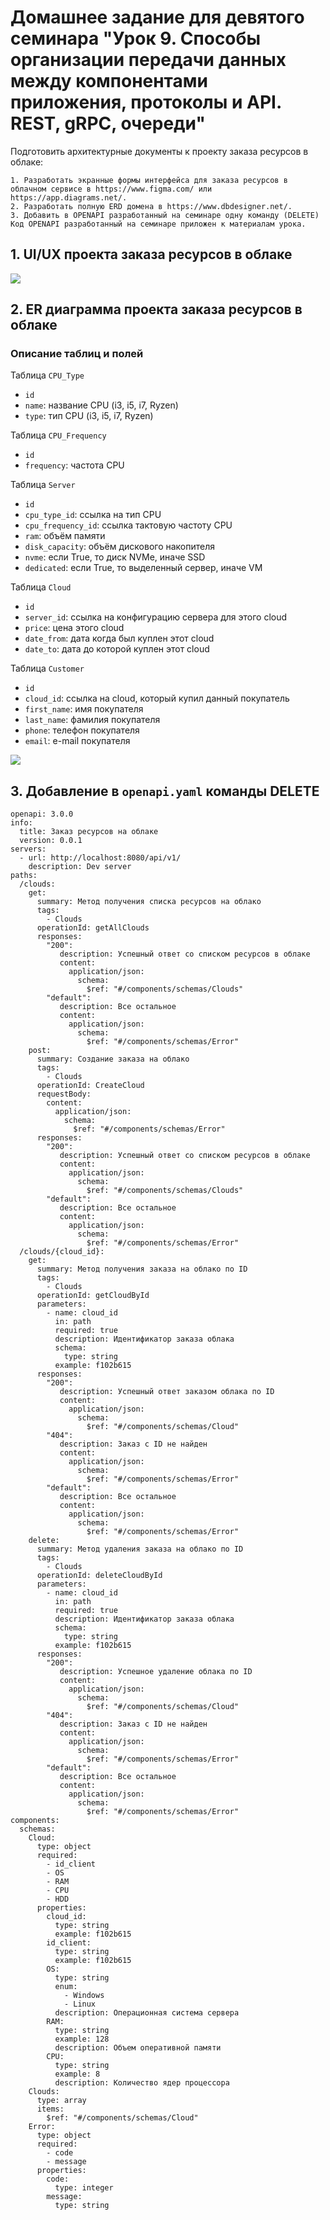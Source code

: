 # Домашнее задание для девятого семинара "Урок 9. Способы организации передачи данных между компонентами приложения, протоколы и API. REST, gRPC, очереди"

Подготовить архитектурные документы к проекту заказа ресурсов в облаке:

    1. Разработать экранные формы интерфейса для заказа ресурсов в облачном сервисе в https://www.figma.com/ или https://app.diagrams.net/.
    2. Разработать полную ERD домена в https://www.dbdesigner.net/.
    3. Добавить в OPENAPI разработанный на семинаре одну команду (DELETE) Код OPENAPI разработанный на семинаре приложен к материалам урока.

## 1. UI/UX проекта заказа ресурсов в облаке

![](uiux_cloud_service.png)

## 2. ER диаграмма проекта заказа ресурсов в облаке

### Описание таблиц и полей

Таблица `CPU_Type`

- `id`
- `name`: название CPU (i3, i5, i7, Ryzen)
- `type`: тип CPU  (i3, i5, i7, Ryzen)

Таблица `CPU_Frequency`

- `id`
- `frequency`: частота CPU

Таблица `Server`

- `id`
- `cpu_type_id`: ссылка на тип CPU
- `cpu_frequency_id`: ссылка тактовую частоту CPU
- `ram`: объём памяти
- `disk_capacity`: объём дискового накопителя
- `nvme`: если True, то диск NVMe, иначе SSD
- `dedicated`: если True, то выделенный сервер, иначе VM

Таблица `Cloud`

- `id`
- `server_id`: ссылка на конфигурацию сервера для этого cloud
- `price`: цена этого cloud
- `date_from`: дата когда был куплен этот cloud
- `date_to`: дата до которой куплен этот cloud

Таблица `Customer`

- `id`
- `cloud_id`: ссылка на cloud, который купил данный покупатель
- `first_name`: имя покупателя
- `last_name`: фамилия покупателя
- `phone`: телефон покупателя
- `email`: e-mail покупателя


![](erd_cloud_service.png)

## 3. Добавление в `openapi.yaml` команды DELETE

```
openapi: 3.0.0
info:
  title: Заказ ресурсов на облаке
  version: 0.0.1
servers:
  - url: http://localhost:8080/api/v1/
    description: Dev server
paths:
  /clouds:
    get:
      summary: Метод получения списка ресурсов на облако
      tags:
        - Clouds
      operationId: getAllClouds
      responses:
        "200":
           description: Успешный ответ со списком ресурсов в облаке
           content:
             application/json:
               schema:
                 $ref: "#/components/schemas/Clouds"
        "default":
           description: Все остальное
           content:
             application/json:
               schema:
                 $ref: "#/components/schemas/Error"
    post:
      summary: Создание заказа на облако
      tags:
        - Clouds
      operationId: CreateCloud
      requestBody:
        content:
          application/json:
            schema:
              $ref: "#/components/schemas/Error"
      responses:
        "200":
           description: Успешный ответ со списком ресурсов в облаке
           content:
             application/json:
               schema:
                 $ref: "#/components/schemas/Clouds"
        "default":
           description: Все остальное
           content:
             application/json:
               schema:
                 $ref: "#/components/schemas/Error"
  /clouds/{cloud_id}:
    get:
      summary: Метод получения заказа на облако по ID
      tags:
        - Clouds
      operationId: getCloudById
      parameters:
        - name: cloud_id
          in: path
          required: true
          description: Идентификатор заказа облака
          schema:
            type: string
          example: f102b615
      responses:
        "200":
           description: Успешный ответ заказом облака по ID
           content:
             application/json:
               schema:
                 $ref: "#/components/schemas/Cloud"
        "404":
           description: Заказ с ID не найден
           content:
             application/json:
               schema:
                 $ref: "#/components/schemas/Error"
        "default":
           description: Все остальное
           content:
             application/json:
               schema:
                 $ref: "#/components/schemas/Error"
    delete:
      summary: Метод удаления заказа на облако по ID
      tags:
        - Clouds
      operationId: deleteCloudById
      parameters:
        - name: cloud_id
          in: path
          required: true
          description: Идентификатор заказа облака
          schema:
            type: string
          example: f102b615
      responses:
        "200":
           description: Успешное удаление облака по ID
           content:
             application/json:
               schema:
                 $ref: "#/components/schemas/Cloud"
        "404":
           description: Заказ с ID не найден
           content:
             application/json:
               schema:
                 $ref: "#/components/schemas/Error"
        "default":
           description: Все остальное
           content:
             application/json:
               schema:
                 $ref: "#/components/schemas/Error"
components:
  schemas:
    Cloud:
      type: object
      required:
        - id_client
        - OS
        - RAM
        - CPU
        - HDD
      properties:
        cloud_id:
          type: string
          example: f102b615
        id_client:
          type: string
          example: f102b615
        OS:
          type: string
          enum:
            - Windows
            - Linux
          description: Операционная система сервера
        RAM:
          type: string
          example: 128
          description: Объем оперативной памяти
        CPU:
          type: string
          example: 8
          description: Количество ядер процессора
    Clouds:
      type: array
      items:
        $ref: "#/components/schemas/Cloud"
    Error:
      type: object
      required:
        - code
        - message
      properties:
        code:
          type: integer
        message:
          type: string
```
